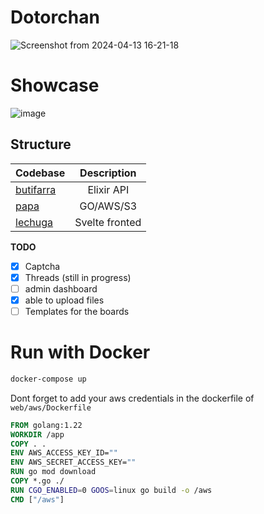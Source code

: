 # Dotorchan

![Screenshot from 2024-04-13 16-21-18](https://github.com/paij0se/dotorchan/assets/156923829/ef0d8f92-f24a-4a34-a5fc-64dc9e7735a9)

# Showcase
![image](https://github.com/paij0se/dotorchan/assets/156923829/0069ec7d-3446-414b-a32b-d660b2839f6d)



## Structure

| Codebase              |      Description          |
| :-------------------- | :-----------------------: |
| [butifarra](butifarra)    |      Elixir API           |
| [papa](papa)  |     GO/AWS/S3         |
| [lechuga](lechuga)      | Svelte fronted     |

**TODO**

- [x] Captcha
- [x] Threads (still in progress)
- [ ] admin dashboard
- [x] able to upload files
- [ ] Templates for the boards

# Run with Docker

```bash
docker-compose up
```

Dont forget to add your aws credentials in the dockerfile of `web/aws/Dockerfile`

```dockerfile
FROM golang:1.22
WORKDIR /app
COPY . .
ENV AWS_ACCESS_KEY_ID=""
ENV AWS_SECRET_ACCESS_KEY=""
RUN go mod download
COPY *.go ./
RUN CGO_ENABLED=0 GOOS=linux go build -o /aws
CMD ["/aws"]
```
